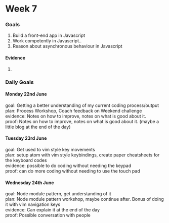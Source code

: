 # Week 7
### Goals

1. Build a front-end app in Javascript
2. Work competently in Javascript..
3. Reason about asynchronous behaviour in Javascript

#### Evidence

1.

### Daily Goals

#### Monday 22nd June

goal: Getting a better understanding of my current coding process/output </br>
plan: Process Workshop, Coach feedback on Weekend challenge </br>
evidence: Notes on how to improve, notes on what is good about it. </br>
proof: Notes on how to improve, notes on what is good about it. (maybe a little blog at the end of the day) </br>

#### Tuesday 23rd June

goal: Get used to vim style key movements </br>
plan: setup atom with vim style keybindings, create paper cheatsheets for the keyboard codes </br>
evidence: possible to do coding without needing the keypad </br>
proof: can do more coding without needing to use the touch pad </br>

#### Wednesday 24th June

goal: Node module pattern, get understanding of it </br>
plan: Node module pattern workshop, maybe continue after. Bonus of doing it with vim navigation keys </br>
evidence: Can explain it at the end of the day </br>
proof: Possible conversation with people </br>
